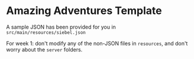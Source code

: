 # Amazing Adventures Template

A sample JSON has been provided for you in `src/main/resources/siebel.json`

For week 1: don't modify any of the non-JSON files in `resources`, and don't worry about the `server` folders.
